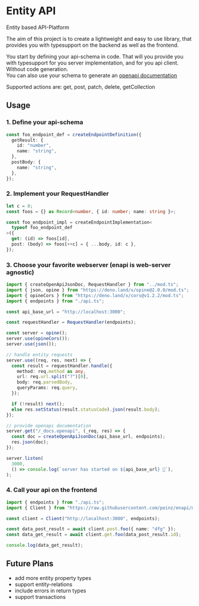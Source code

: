 # Entity API

Entity based API-Platform

The aim of this project is to create a lightweight and easy to use library, that
provides you with typesupport on the backend as well as the frontend.

You start by defining your api-schema in code. That will you provide you with
typesupport for you server implementation, and for you api client. Without code
generation.\
You can also use your schema to generate an
[openapi documentation](https://swagger.io/specification/)

Supported actions are: get, post, patch, delete, getCollection

## Usage

### 1. Define your api-schema

```typescript
const foo_endpoint_def = createEndpointDefinition({
  getResult: {
    id: "number",
    name: "string",
  },
  postBody: {
    name: "string",
  },
});
```

### 2. Implement your RequestHandler

```typescript
let c = 0;
const foos = {} as Record<number, { id: number; name: string }>;

const foo_endpoint_impl = createEndpointImplementation<
  typeof foo_endpoint_def
>({
  get: (id) => foos[id],
  post: (body) => foos[++c] = { ...body, id: c },
});
```

### 3. Choose your favorite webserver (enapi is web-server agnostic)

```typescript
import { createOpenApiJsonDoc, RequestHandler } from "../mod.ts";
import { json, opine } from "https://deno.land/x/opine@2.0.0/mod.ts";
import { opineCors } from "https://deno.land/x/cors@v1.2.2/mod.ts";
import { endpoints } from "./api.ts";

const api_base_url = "http://localhost:3000";

const requestHandler = RequestHandler(endpoints);

const server = opine();
server.use(opineCors());
server.use(json());

// handle entity requests
server.use((req, res, next) => {
  const result = requestHandler.handle({
    method: req.method as any,
    url: req.url.split("?")[0],
    body: req.parsedBody,
    queryParams: req.query,
  });

  if (!result) next();
  else res.setStatus(result.statusCode).json(result.body);
});

// provide openapi documentation
server.get("/_docs.openapi", (_req, res) => {
  const doc = createOpenApiJsonDoc(api_base_url, endpoints);
  res.json(doc);
});

server.listen(
  3000,
  () => console.log(`server has started on ${api_base_url} 🚀`),
);
```

### 4. Call your api on the frontend

```typescript
import { endpoints } from "./api.ts";
import { Client } from "https://raw.githubusercontent.com/peinz/enapi/main/mod.ts";

const client = Client("http://localhost:3000", endpoints);

const data_post_result = await client.post.foo({ name: "dfg" });
const data_get_result = await client.get.foo(data_post_result.id);

console.log(data_get_result);
```

## Future Plans

- add more entity property types
- support entity-relations
- include errors in return types
- support transactions
